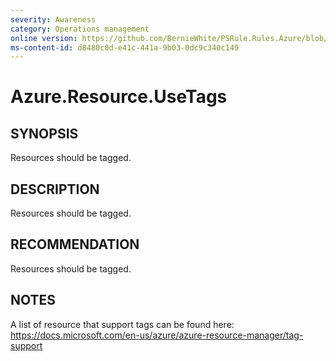 ```yaml
---
severity: Awareness
category: Operations management
online version: https://github.com/BernieWhite/PSRule.Rules.Azure/blob/master/docs/rules/en-US/Azure.Resource.UseTags.md
ms-content-id: d8480c0d-e41c-441a-9b03-0dc9c340c149
---
```


# Azure.Resource.UseTags

## SYNOPSIS

Resources should be tagged.

## DESCRIPTION

Resources should be tagged.

## RECOMMENDATION

Resources should be tagged.

## NOTES

A list of resource that support tags can be found here: https://docs.microsoft.com/en-us/azure/azure-resource-manager/tag-support
